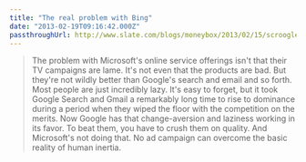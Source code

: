 ```yaml
---
title: "The real problem with Bing"
date: "2013-02-19T09:16:42.000Z"
passthroughUrl: http://www.slate.com/blogs/moneybox/2013/02/15/scroogled_and_mark_penn_the_political_consultant_is_lame_but_he_s_not_bing.html
---
```


> The problem with Microsoft's online service offerings isn't that their TV campaigns are lame. It's not even that the products are bad. But they're not wildly better than Google's search and email and so forth. Most people are just incredibly lazy. It's easy to forget, but it took Google Search and Gmail a remarkably long time to rise to dominance during a period when they wiped the floor with the competition on the merits. Now Google has that change-aversion and laziness working in its favor. To beat them, you have to crush them on quality. And Microsoft's not doing that. No ad campaign can overcome the basic reality of human inertia.